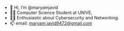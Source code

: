 - 👋 Hi, I’m @maryamjavid
- 👩‍🎓 Computer Science Student at UNIVE,
- 👩‍💻 Enthusiastic about Cybersecurity and Networking.
- 📫 email: maryam.javid9472@gmail.com

<!---
maryamjavid/maryamjavid is a ✨ special ✨ repository because its `README.md` (this file) appears on your GitHub profile.
You can click the Preview link to take a look at your changes.
--->
